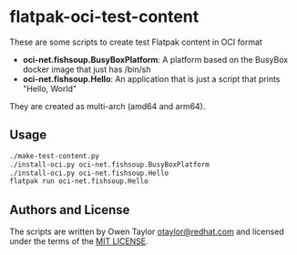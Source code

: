 # flatpak-oci-test-content

These are some scripts to create test Flatpak content in OCI format

* **oci-net.fishsoup.BusyBoxPlatform**: A platform based on the BusyBox docker
  image that just has /bin/sh
* **oci-net.fishsoup.Hello**: An application that is just a script that
  prints "Hello, World"

They are created as multi-arch (amd64 and arm64).

## Usage

``` sh
./make-test-content.py
./install-oci.py oci-net.fishsoup.BusyBoxPlatform
./install-oci.py oci-net.fishsoup.Hello
flatpak run oci-net.fishsoup.Hello
```

## Authors and License

The scripts are written by Owen Taylor <otaylor@redhat.com> and licensed under the terms of the [MIT LICENSE](LICENSE).
